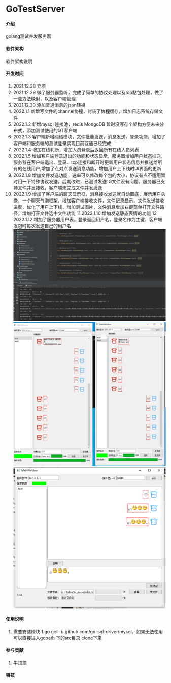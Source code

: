 # GoTestServer

#### 介绍
golang测试并发服务器

#### 软件架构
软件架构说明

#### 开发时间

1.  2021.12.28  立项
2.  2021.12.29  做了服务器监听，完成了简单的协议处理以及tcp黏包处理，做了一些方法映射，以及客户端管理
3.  2021.12.30	添加普通消息的json转换
4.  2022.1.1    新增写文件的channel协程，封装了协程缓存，增加日志系统存储文件
5.  2022.1.2    新增mysql 连接池，redis MongoDB 暂时没写存个架构方便未来分布式，添加测试使用的QT客户端
6.  2022.1.3    客户端新增网络模块，文件批量发送，消息发送，登录功能，增加了客户端和服务端的测试登录实现目前互通已经完成
7.  2022.1.4    增加在线判断，增加人员登录后返回所有在线人员列表
8.  2022.1.5    增加客户端登录退出的功能和状态显示，服务器增加用户状态推送，服务器在客户端退出、登录、tcp连接和断开时更新用户状态信息并推送给所有的在线用户,增加了点对点发送消息功能，增加用户上下线时UI界面的更新
9.  2022.1.8    增加文件发送功能，速率可以修改每个包的大小，协议有点不适用暂时用一下特殊协议发送，后期改进，已测试发送1G文件没有问题，服务器已支持文件并发接收，客户端未完成文件并发发送
10. 2022.1.9   增加了客户端的聊天显示框，消息接收发送就自动置底，展示用户头像，一个聊天气泡框架，增加客户端接收文件，文件记录显示，文件发送接收进度，优化了用户上下线，增加测试图片，文件消息增加右键菜单打开文件路径，增加打开文件选中文件功能
11  2022.1.10  增加发送静态表情的功能
12  2022.1.12  增加了服务器用户表，登录返回用户名，登录名作为主键，客户端发包时每次发送自己的用户名
![输入图片说明](image/server_show.png)
![输入图片说明](image/file_msg1.png)
![输入图片说明](image/emoji_frist.png)
#### 使用说明
1.    需要安装模块
    1.go  get  -u github.com/go-sql-driver/mysql，如果无法使用可以直接进入gopath 下的src目录  clone下来



#### 参与贡献

1.  牛顶顶

#### 特技

